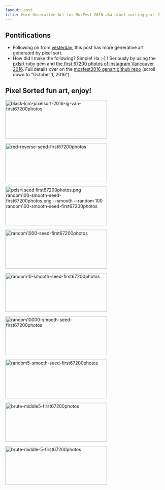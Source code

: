 ```yaml
---
layout: post
title: More Generative Art for MozFest 2016 aka pixel sorting part 2
---
```

## Pontifications

* Following on from [yesterday](http://rolandtanglao.com/2016/09/30/p1-MozFest2016-generative-art/), this post has more generative art generated by pixel sort.
* How did I make the following? Simple! Ha :-) ! Seriously by using the [pxlsrt](https://github.com/czycha/pxlsrt) ruby gem and [the first 67200 photos of instagram Vancouver 2016](https://www.flickr.com/photos/roland/28277562492/in/dateposted-ff/). Full details over on the [mozfest2016 genart github repo](https://github.com/rtanglao/mozfest2016-genart) (scroll down to "October 1, 2016")

## Pixel Sorted fun art, enjoy!

<a data-flickr-embed="true"  href="https://www.flickr.com/photos/roland/29938713102/in/dateposted-ff/" title="black-kim-pixelsort-2016-ig-van-first67200photos"><img src="https://c7.staticflickr.com/9/8544/29938713102_923a95c709_n.jpg" width="320" height="122" alt="black-kim-pixelsort-2016-ig-van-first67200photos"></a><script async src="//embedr.flickr.com/assets/client-code.js" charset="utf-8"></script>
<br />

<a data-flickr-embed="true"  href="https://www.flickr.com/photos/roland/29425478003/in/dateposted-ff/" title="red-reverse-seed-first67200photos"><img src="https://c4.staticflickr.com/9/8254/29425478003_62196ec18c_n.jpg" width="320" height="122" alt="red-reverse-seed-first67200photos"></a><script async src="//embedr.flickr.com/assets/client-code.js" charset="utf-8"></script>
<br />

<a data-flickr-embed="true"  href="https://www.flickr.com/photos/roland/30018266726/in/dateposted-ff/" title="pxlsrt seed first67200photos.png random100-smooth-seed-first67200photos.png --smooth --random 100 random100-smooth-seed-first67200photos"><img src="https://c7.staticflickr.com/6/5134/30018266726_ecc19151df_n.jpg" width="320" height="122" alt="pxlsrt seed first67200photos.png random100-smooth-seed-first67200photos.png --smooth --random 100 random100-smooth-seed-first67200photos"></a><script async src="//embedr.flickr.com/assets/client-code.js" charset="utf-8"></script>
<br />

<a data-flickr-embed="true"  href="https://www.flickr.com/photos/roland/29969033991/in/dateposted-ff/" title="random1000-seed-first67200photos"><img src="https://c8.staticflickr.com/9/8265/29969033991_b808d1cd61_n.jpg" width="320" height="122" alt="random1000-seed-first67200photos"></a><script async src="//embedr.flickr.com/assets/client-code.js" charset="utf-8"></script>
<br />

<a data-flickr-embed="true"  href="https://www.flickr.com/photos/roland/29938782692/in/dateposted-ff/" title="random10-smooth-seed-first67200photos"><img src="https://c5.staticflickr.com/9/8407/29938782692_74dc830856_n.jpg" width="320" height="122" alt="random10-smooth-seed-first67200photos"></a><script async src="//embedr.flickr.com/assets/client-code.js" charset="utf-8"></script>
<br />

<a data-flickr-embed="true"  href="https://www.flickr.com/photos/roland/29425527973/in/dateposted-ff/" title="random10000-smooth-seed-first67200photos"><img src="https://c6.staticflickr.com/6/5796/29425527973_8a1ce503fb_n.jpg" width="320" height="122" alt="random10000-smooth-seed-first67200photos"></a><script async src="//embedr.flickr.com/assets/client-code.js" charset="utf-8"></script>
<br />

<a data-flickr-embed="true"  href="https://www.flickr.com/photos/roland/30052382455/in/dateposted-ff/" title="random5-smooth-seed-first67200photos"><img src="https://c8.staticflickr.com/6/5115/30052382455_acbc6ea2cb_n.jpg" width="320" height="122" alt="random5-smooth-seed-first67200photos"></a><script async src="//embedr.flickr.com/assets/client-code.js" charset="utf-8"></script>
<br />

<a data-flickr-embed="true"  href="https://www.flickr.com/photos/roland/29969107721/in/dateposted-ff/" title="brute-middle5-first67200photos"><img src="https://c2.staticflickr.com/9/8420/29969107721_fda8bedcdc_n.jpg" width="320" height="122" alt="brute-middle5-first67200photos"></a><script async src="//embedr.flickr.com/assets/client-code.js" charset="utf-8"></script>
<br />

<a data-flickr-embed="true"  href="https://www.flickr.com/photos/roland/30018353106/in/dateposted-ff/" title="brute-middle-5-first67200photos"><img src="https://c3.staticflickr.com/9/8277/30018353106_53394d6212_n.jpg" width="320" height="122" alt="brute-middle-5-first67200photos"></a><script async src="//embedr.flickr.com/assets/client-code.js" charset="utf-8"></script>
<br />

